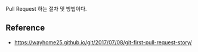 Pull Request 하는 절차 및 방법이다.


## Reference
* https://wayhome25.github.io/git/2017/07/08/git-first-pull-request-story/
